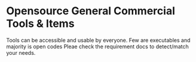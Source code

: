# Opensource General Commercial Tools & Items
Tools can be accessible and usable by everyone. Few are executables and majority is open codes
Pleae check the requirement docs to detect/match your needs.
